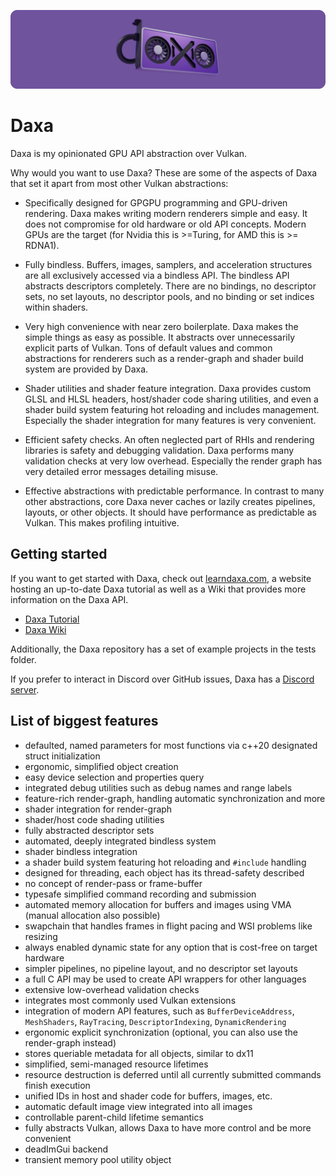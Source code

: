 <p align="center">
  <!-- <a href="https://github.com/Ipotrick/Daxa"> -->
	<img src="misc/daxa-logo.png" width="800" alt="Daxa logo">
  <!-- </a> -->
</p>

# Daxa

Daxa is my opinionated GPU API abstraction over Vulkan.

Why would you want to use Daxa? These are some of the aspects of Daxa that set it apart from most other Vulkan abstractions:

- Specifically designed for GPGPU programming and GPU-driven rendering. Daxa makes writing modern renderers simple and easy. It does not compromise for old hardware or old API concepts. Modern GPUs are the target (for Nvidia this is >=Turing, for AMD this is >= RDNA1).

- Fully bindless. Buffers, images, samplers, and acceleration structures are all exclusively accessed via a bindless API. The bindless API abstracts descriptors completely. There are no bindings, no descriptor sets, no set layouts, no descriptor pools, and no binding or set indices within shaders.

- Very high convenience with near zero boilerplate. Daxa makes the simple things as easy as possible. It abstracts over unnecessarily explicit parts of Vulkan. Tons of default values and common abstractions for renderers such as a render-graph and shader build system are provided by Daxa.

- Shader utilities and shader feature integration. Daxa provides custom GLSL and HLSL headers, host/shader code sharing utilities, and even a shader build system featuring hot reloading and includes management. Especially the shader integration for many features is very convenient.

- Efficient safety checks. An often neglected part of RHIs and rendering libraries is safety and debugging validation. Daxa performs many validation checks at very low overhead. Especially the render graph has very detailed error messages detailing misuse.

- Effective abstractions with predictable performance. In contrast to many other abstractions, core Daxa never caches or lazily creates pipelines, layouts, or other objects. It should have performance as predictable as Vulkan. This makes profiling intuitive.

## Getting started

If you want to get started with Daxa, check out [learndaxa.com](https://www.learndaxa.com/), a website hosting an up-to-date Daxa tutorial as well as a Wiki that provides more information on the Daxa API.

- [Daxa Tutorial](https://tutorial.learndaxa.com/)
- [Daxa Wiki](https://wiki.learndaxa.com/)

Additionally, the Daxa repository has a set of example projects in the tests folder.

If you prefer to interact in Discord over GitHub issues, Daxa has a [Discord server](https://discord.gg/MJPJvZ4FK5).

## List of biggest features

- defaulted, named parameters for most functions via c++20 designated struct initialization
- ergonomic, simplified object creation
- easy device selection and properties query
- integrated debug utilities such as debug names and range labels
- feature-rich render-graph, handling automatic synchronization and more
- shader integration for render-graph
- shader/host code shading utilities
- fully abstracted descriptor sets
- automated, deeply integrated bindless system
- shader bindless integration
- a shader build system featuring hot reloading and `#include` handling
- designed for threading, each object has its thread-safety described
- no concept of render-pass or frame-buffer
- typesafe simplified command recording and submission
- automated memory allocation for buffers and images using VMA (manual allocation also possible)
- swapchain that handles frames in flight pacing and WSI problems like resizing
- always enabled dynamic state for any option that is cost-free on target hardware
- simpler pipelines, no pipeline layout, and no descriptor set layouts
- a full C API may be used to create API wrappers for other languages
- extensive low-overhead validation checks
- integrates most commonly used Vulkan extensions
- integration of modern API features, such as `BufferDeviceAddress`, `MeshShaders`, `RayTracing`, `DescriptorIndexing`, `DynamicRendering`
- ergonomic explicit synchronization (optional, you can also use the render-graph instead)
- stores queriable metadata for all objects, similar to dx11
- simplified, semi-managed resource lifetimes
- resource destruction is deferred until all currently submitted commands finish execution
- unified IDs in host and shader code for buffers, images, etc.
- automatic default image view integrated into all images
- controllable parent-child lifetime semantics
- fully abstracts Vulkan, allows Daxa to have more control and be more convenient
- deadImGui backend
- transient memory pool utility object
